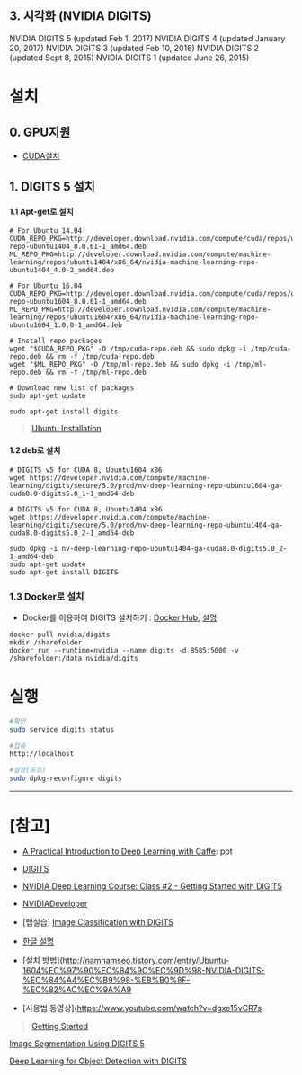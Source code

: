 ## 3. 시각화 \(NVIDIA DIGITS\)

NVIDIA DIGITS 5 (updated Feb 1, 2017)
NVIDIA DIGITS 4 (updated January 20, 2017)
NVIDIA DIGITS 3 (updated Feb 10, 2016)
NVIDIA DIGITS 2 (updated Sept 8, 2015)
NVIDIA DIGITS 1 (updated June 26, 2015)


# 설치  

## 0. GPU지원

- [CUDA설치](https://github.com/adioshun/Blog_Jekyll/blob/master/2017-07-18-CUDA_CuDNN_Installation.md)

## 1. DIGITS 5 설치

#### 1.1 Apt-get로 설치

```
# For Ubuntu 14.04
CUDA_REPO_PKG=http://developer.download.nvidia.com/compute/cuda/repos/ubuntu1404/x86_64/cuda-repo-ubuntu1404_8.0.61-1_amd64.deb
ML_REPO_PKG=http://developer.download.nvidia.com/compute/machine-learning/repos/ubuntu1404/x86_64/nvidia-machine-learning-repo-ubuntu1404_4.0-2_amd64.deb

# For Ubuntu 16.04
CUDA_REPO_PKG=http://developer.download.nvidia.com/compute/cuda/repos/ubuntu1604/x86_64/cuda-repo-ubuntu1604_8.0.61-1_amd64.deb
ML_REPO_PKG=http://developer.download.nvidia.com/compute/machine-learning/repos/ubuntu1604/x86_64/nvidia-machine-learning-repo-ubuntu1604_1.0.0-1_amd64.deb

# Install repo packages
wget "$CUDA_REPO_PKG" -O /tmp/cuda-repo.deb && sudo dpkg -i /tmp/cuda-repo.deb && rm -f /tmp/cuda-repo.deb
wget "$ML_REPO_PKG" -O /tmp/ml-repo.deb && sudo dpkg -i /tmp/ml-repo.deb && rm -f /tmp/ml-repo.deb

# Download new list of packages
sudo apt-get update

sudo apt-get install digits
```

> [Ubuntu Installation](https://github.com/NVIDIA/DIGITS/blob/digits-5.0/docs/UbuntuInstall.md)

#### 1.2 deb로 설치
```
# DIGITS v5 for CUDA 8, Ubuntu1604 x86
wget https://developer.nvidia.com/compute/machine-learning/digits/secure/5.0/prod/nv-deep-learning-repo-ubuntu1604-ga-cuda8.0-digits5.0_1-1_amd64-deb

# DIGITS v5 for CUDA 8, Ubuntu1404 x86
wget https://developer.nvidia.com/compute/machine-learning/digits/secure/5.0/prod/nv-deep-learning-repo-ubuntu1404-ga-cuda8.0-digits5.0_2-1_amd64-deb

sudo dpkg -i nv-deep-learning-repo-ubuntu1404-ga-cuda8.0-digits5.0_2-1_amd64-deb
sudo apt-get update
sudo apt-get install DIGITS
```

### 1.3 Docker로 설치
- Docker를 이용하여 DIGITS 설치하기 : [Docker Hub](https://hub.docker.com/r/nvidia/digits/), [설명](https://github.com/NVIDIA/nvidia-docker/wiki/DIGITS)

```
docker pull nvidia/digits
mkdir /sharefolder
docker run --runtime=nvidia --name digits -d 8585:5000 -v /sharefolder:/data nvidia/digits
```

# 실행

```bash
#확인 
sudo service digits status

#접속 
http://localhost

#설정(포트)
sudo dpkg-reconfigure digits
```



---

# [참고]

* [A Practical Introduction to Deep Learning with Caffe](http://www.panderson.me/images/Caffe.pdf): ppt

- [DIGITS](https://github.com/NVIDIA/DIGITS)

- [NVIDIA Deep Learning Course: Class #2 - Getting Started with DIGITS](https://www.youtube.com/watch?v=jUiudfxjdr8)

- [NVIDIADeveloper](https://www.youtube.com/playlist?list=PL5B692fm6--tI-ijknnVZWbXU2H4JpSYe)

- [랩실습] [Image Classification with DIGITS](https://nvidia.qwiklab.com/focuses/1579)

- [한글 설명](http://digitalbourgeois.tistory.com/36)

- [설치 방법](http://namnamseo.tistory.com/entry/Ubuntu-1604%EC%97%90%EC%84%9C%EC%9D%98-NVIDIA-DIGITS-%EC%84%A4%EC%B9%98-%EB%B0%8F-%EC%82%AC%EC%9A%A9

- [사용법 동영상](https://www.youtube.com/watch?v=dgxe15vCR7s



> [Getting Started](https://github.com/NVIDIA/DIGITS/blob/digits-5.0/docs/GettingStarted.md)


[Image Segmentation Using DIGITS 5](https://devblogs.nvidia.com/parallelforall/image-segmentation-using-digits-5/)

[Deep Learning for Object Detection with DIGITS](https://devblogs.nvidia.com/parallelforall/deep-learning-object-detection-digits/)









